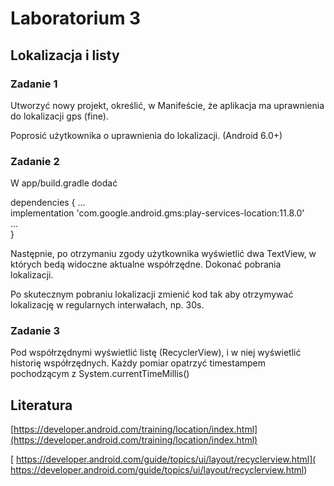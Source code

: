 # Laboratorium 3

## Lokalizacja i listy ##

### Zadanie 1 ###

Utworzyć nowy projekt, określić, w Manifeście, że aplikacja ma uprawnienia do lokalizacji gps (fine).

Poprosić użytkownika o uprawnienia do lokalizacji. (Android 6.0+)

### Zadanie 2 ###

W app/build.gradle dodać

dependencies {
	...  
    implementation 'com.google.android.gms:play-services-location:11.8.0'  
	...  
}

Następnie, po otrzymaniu zgody użytkownika wyświetlić dwa TextView, w których bedą widoczne aktualne współrzędne. Dokonać pobrania lokalizacji.

Po skutecznym pobraniu lokalizacji zmienić kod tak aby otrzymywać lokalizację w regularnych interwałach, np. 30s.

### Zadanie 3 ###

Pod współrzędnymi wyświetlić listę (RecyclerView), i w niej wyświetlić historię współrzędnych. Każdy pomiar opatrzyć timestampem pochodzącym z System.currentTimeMillis()

## Literatura ##

[https://developer.android.com/training/location/index.html](https://developer.android.com/training/location/index.html)

[ https://developer.android.com/guide/topics/ui/layout/recyclerview.html]( https://developer.android.com/guide/topics/ui/layout/recyclerview.html)
